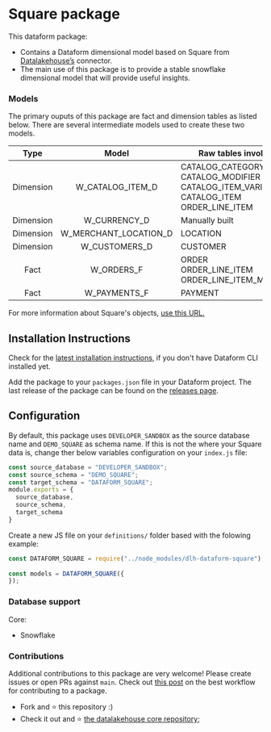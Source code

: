 # Square package

This dataform package:

*   Contains a Dataform dimensional model based on Square from [Datalakehouse’s](https://www.datalakehouse.io/) connector.
*   The main use of this package is to provide a stable snowflake dimensional model that will provide useful insights.
    

### Models

The primary ouputs of this package are fact and dimension tables as listed below. There are several intermediate models used to create these two models.

    
|        Type       |        Model       |        Raw tables involved       |
|:----------------:|:----------------:|----------------|
|Dimension| W_CATALOG_ITEM_D       | CATALOG_CATEGORY<br>CATALOG_MODIFIER<br>CATALOG_ITEM_VARIATION<br>CATALOG_ITEM<br>ORDER_LINE_ITEM<br>|
|Dimension| W_CURRENCY_D         | Manually built |
|Dimension| W_MERCHANT_LOCATION_D       | LOCATION |
|Dimension| W_CUSTOMERS_D      | CUSTOMER|
|Fact| W_ORDERS_F | ORDER<br>ORDER_LINE_ITEM<br>ORDER_LINE_ITEM_MODIFIER|
|Fact| W_PAYMENTS_F          | PAYMENT|

For more information about Square's objects, [use this URL.](https://developer.squareup.com/reference)


Installation Instructions
-------------------------

Check for the [latest installation instructions](https://docs.dataform.co/dataform-cli), if you don't have Dataform CLI installed yet.

Add the package to your `packages.json` file in your Dataform project. The last release of the package can be found on the [releases page](https://github.com/datalakehouse/dlh-square-analytics-dataform/releases).



Configuration
-------------

By default, this package uses `DEVELOPER_SANDBOX` as the source database name and `DEMO_SQUARE` as schema name. If this is not the where your Square data is, change ther below variables configuration on your `index.js` file:

```javascript
const source_database = "DEVELOPER_SANDBOX";
const source_schema = "DEMO_SQUARE";
const target_schema = "DATAFORM_SQUARE";
module.exports = {
  source_database,
  source_schema,
  target_schema
}
```

Create a new JS file on your `definitions/` folder based with the folowing example:

```javascript
const DATAFORM_SQUARE = require("../node_modules/dlh-dataform-square");
    
const models = DATAFORM_SQUARE({
});
```

### Database support

Core:

*   Snowflake
    

### Contributions

Additional contributions to this package are very welcome! Please create issues or open PRs against `main`. Check out [this post](https://docs.dataform.co/packages/contribute-to-an-existing-package) on the best workflow for contributing to a package.


*   Fork and :star: this repository :)
*   Check it out and :star: [the datalakehouse core repository](https://github.com/datalakehouse/datalakehouse-core);
